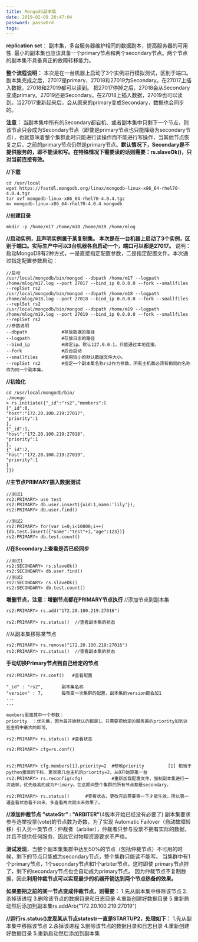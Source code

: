 ```yaml
---
title: Mongodb副本集
date: 2019-02-09 20:47:04
password: passw0rd
tags:
---
```

**replication set**： 副本集，多台服务器维护相同的数据副本，提高服务器的可用性.
最小的副本集也应该具备一个primary节点和两个secondary节点。两个节点的副本集不具备真正的故障转移能力。

**整个流程说明：**
 本次是在一台机器上启动了3个实例进行模拟测试，区别于端口。副本集完成之后，27017是primary，27018和27019为Secondary。在27017上插入数据，27018和27019都可以读到。 把27017停掉之后，27018会从Secondary变成primary。27019还是Secondary。在27018上插入数据，27019也可以读到。当27017重新起来后，会从原来的primary变成Secondary，数据也会同步的。

**注意：**
当副本集中所有的Secondary都宕机、或者副本集中只剩下一个节点，则该节点只会成为Secondary节点（即使是primary节点也只能降级为secondary节点），也就意味着整个集群此时只能进行读操作而不能进行写操作，当其他节点恢复之后，之前的primary节点仍然是primary节点。**默认情况下，Secondary是不提供服务的，即不能读和写。在特殊情况下需要读的话则需要：rs.slaveOk()，只对当前连接有效。**

**//下载**
```
cd /usr/local
wget https://fastdl.mongodb.org/linux/mongodb-linux-x86_64-rhel70-4.0.4.tgz
tar xvf mongodb-linux-x86_64-rhel70-4.0.4.tgz
mv mongodb-linux-x86_64-rhel70-4.0.4 mongodb
```
**//创建目录**
```
mkdir -p /home/m17 /home/m18 /home/m19 /home/mlog
```
**//启动实例，且声明实例属于某复制集。  本次是在一台机器上启动了3个实例，区别于端口。实际生产中可以3台机器各自启动一个，端口可以都是27017。**
说明：启动MongoDB有2种方式，一是直接指定配置参数，二是指定配置文件。本次通过指定配置参数启动：
```
//启动
/usr/local/mongodb/bin/mongod --dbpath /home/m17 --logpath /home/mlog/m17.log --port 27017 --bind_ip 0.0.0.0 --fork --smallfiles --replSet rs2
/usr/local/mongodb/bin/mongod --dbpath /home/m18 --logpath /home/mlog/m18.log --port 27018 --bind_ip 0.0.0.0 --fork --smallfiles --replSet rs2
/usr/local/mongodb/bin/mongod --dbpath /home/m19 --logpath /home/mlog/m19.log --port 27019 --bind_ip 0.0.0.0 --fork --smallfiles --replSet rs2
//参数说明
--dbpath             #存放数据的路径
--logpath            #存放日志的路径
--bind_ip            #绑定ip。默认127.0.0.1，只能通过本地连接。
--fork               #后台启动
--smallfiles         #使用较小的默认数据文件大小。
--replSet rs2        #指定一个副本集名称rs2作为参数，所有主机都必须有相同的名称作为同一个副本集。
```
**//初始化**
```
cd /usr/local/mongodb/bin/
./mongo
> rs.initiate({"_id":"rs2","members":[
{"_id":0,
"host":"172.20.100.219:27017",
"priority":1
},
{"_id":1,
"host":"172.20.100.219:27018",
"priority":1
},
{"_id":2,
"host":"172.20.100.219:27019",
"priority":1
}
]})
```

**//主节点PRIMARY插入数据测试**
```
//测试1
rs2:PRIMARY> use test
rs2:PRIMARY> db.user.insert({uid:1,name:'lily'});
rs2:PRIMARY> db.user.find()

//测试2
rs2:PRIMARY> for(var i=0;i<10000;i++){db.test.insert({"name":"test"+i,"age":123})}
rs2:PRIMARY> db.test.count()
```

**//在Secondary上查看是否已经同步**
```
//测试1
rs2:SECONDARY> rs.slaveOk()
rs2:SECONDARY> db.user.find()
//测试2
rs2:SECONDARY> rs.slaveOk()
rs2:SECONDARY> db.test.count()
```


**增删节点，注意：增删节点都在PRIMARY节点执行**
//添加节点到副本集
```
rs2:PRIMARY> rs.add("172.20.100.219:27016")

rs2:PRIMARY> rs.status()  //查看副本集的状态

```

//从副本集移除某节点
```
rs2:PRIMARY> rs.remove("172.20.100.219:27016")
rs2:PRIMARY> rs.status()  //查看副本集的状态
```


**手动切换Primary节点到自己给定的节点**
```
rs2:PRIMARY> rs.conf()   #查看配置

"_id" : "rs2",       副本集名称
"version" : 7,       每改变一次集群的配置，副本集的version都会加1
...
...

members里面其中一个参数：
priority  ：优先集，因为最开始默认的都是1，只需要把给定的服务器的priority加到这些主机中最大的即可。

rs2:PRIMARY> rs.status() #查看状态

rs2:PRIMARY> cfg=rs.conf()


rs2:PRIMARY> cfg.members[1].priority=2  #修改priority         [1] 相当于python里面的下标，更改第几台主机的priority=2，从0开始算第一台
rs2:PRIMARY> rs.reconfig(cfg)           #重新加载配置文件，强制副本集进行一次选举，优先级高的成为Primary。在这期间整个集群的所有节点都是secondary。

rs2:PRIMARY> rs.status()      #查看状态，更改完后需要等一下才能生效，所以第一遍查看状态看不出来，多查看两次就出来效果了。
```




**//添加仲裁节点  "stateStr" : "ARBITER"**(4版本开始已经没有必要了)
副本集要求参与选举投票(vote)的节点数为奇数，为了实现 Automatic Failover（自动故障转移）引入另一类节点：仲裁者（arbiter），仲裁者只参与投票不拥有实际的数据，并且不提供任何服务，因此它对物理资源要求不严格。

**测试发现**，当整个副本集集群中达到50%的节点（包括仲裁节点）不可用的时候，剩下的节点只能成为secondary节点，整个集群只能读不能写。
当集群中有1个primary节点，1个secondary节点和1个arbiter节点，这时即使 primary节点挂了，剩下的secondary节点也会自动成为primary节点。
因为仲裁节点不复制数据，因此**利用仲裁节点可以实现最少的机器开销达到两个节点热备的效果。**

**如果要把之前的某一节点变成仲裁节点，则需要：**
1.先从副本集中移除该节点
2.杀掉该进程
3.删除该节点的数据目录和日志目录
4.重新创建好数据目录
5.重新启动然后添加到副本集rs.addArb("172.20.100.219:27019")


**//运行rs.status()发现某从节点statestr一直是STARTUP2，处理如下：**
1.先从副本集中移除该节点
2.杀掉该进程
3.删除该节点的数据目录和日志目录
4.重新创建好数据目录
5.重新启动然后添加到副本集


